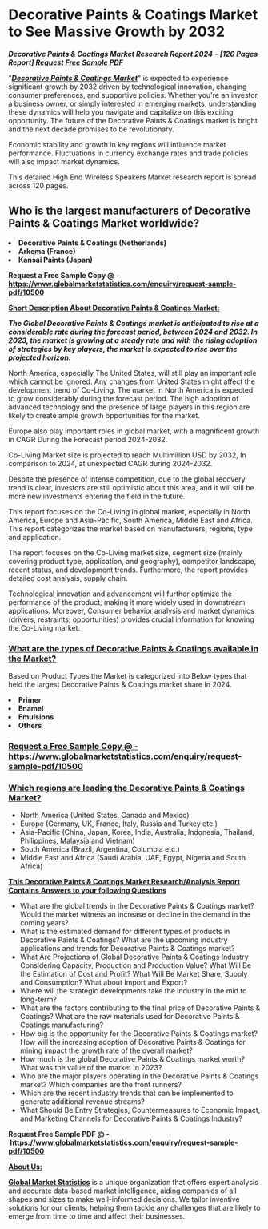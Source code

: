 <h1>Decorative Paints & Coatings Market to See Massive Growth by 2032</h1><p><em><strong>Decorative Paints & Coatings Market Research Report 2024</strong></em>&nbsp;-&nbsp;<em><strong>[120 Pages Report] </strong></em><em><strong><a href="https://www.globalmarketstatistics.com/enquiry/request-sample-pdf/10500">Request Free Sample PDF</a></strong></em></p><p>"<a style="font-style: italic; font-weight: bold;" href="https://www.globalmarketstatistics.com/market-reports/decorative-paints-coatings-market-10500">Decorative Paints & Coatings Market</a>" is expected to experience significant growth by 2032 driven by technological innovation, changing consumer preferences, and supportive policies. Whether you're an investor, a business owner, or simply interested in emerging markets, understanding these dynamics will help you navigate and capitalize on this exciting opportunity. The future of the&nbsp;Decorative Paints & Coatings market is bright and the next decade promises to be revolutionary.</p><p>Economic stability and growth in key regions will influence market performance. Fluctuations in currency exchange rates and trade policies will also impact market dynamics.</p><p>This detailed&nbsp;High End Wireless Speakers Market research report is spread across 120 pages.</p><h2><strong>Who is the largest manufacturers of Decorative Paints & Coatings Market worldwide?</strong></h2><p><strong><li>Decorative Paints & Coatings (Netherlands)<li>Arkema (France)<li>Kansai Paints (Japan)</strong></p><p><strong>Request a Free Sample Copy @ - <a href="https://www.globalmarketstatistics.com/enquiry/request-sample-pdf/10500">https://www.globalmarketstatistics.com/enquiry/request-sample-pdf/10500</a></strong></p><p><strong><u>Short Description About Decorative Paints & Coatings Market:</u></strong></p><p><strong><em>The Global Decorative Paints & Coatings market is anticipated to rise at a considerable rate during the forecast period, between 2024 and 2032. In 2023, the market is growing at a steady rate and with the rising adoption of strategies by key players, the market is expected to rise over the projected horizon.</em></strong></p><p>North America, especially The United States, will still play an important role which cannot be ignored. Any changes from United States might affect the development trend of Co-Living. The market in North America is expected to grow considerably during the forecast period. The high adoption of advanced technology and the presence of large players in this region are likely to create ample growth opportunities for the market.</p><p>Europe also play important roles in global market, with a magnificent growth in CAGR During the Forecast period 2024-2032.</p><p>Co-Living Market size is projected to reach Multimillion USD by 2032, In comparison to 2024, at unexpected CAGR during 2024-2032.</p><p>Despite the presence of intense competition, due to the global recovery trend is clear, investors are still optimistic about this area, and it will still be more new investments entering the field in the future.</p><p>This report focuses on the Co-Living in global market, especially in North America, Europe and Asia-Pacific, South America, Middle East and Africa. This report categorizes the market based on manufacturers, regions, type and application.</p><p>The report focuses on the Co-Living market size, segment size (mainly covering product type, application, and geography), competitor landscape, recent status, and development trends. Furthermore, the report provides detailed cost analysis, supply chain.</p><p>Technological innovation and advancement will further optimize the performance of the product, making it more widely used in downstream applications. Moreover, Consumer behavior analysis and market dynamics (drivers, restraints, opportunities) provides crucial information for knowing the Co-Living market.</p><h3 class="rank-math-question "><span style="text-decoration: underline;">What are the types of Decorative Paints & Coatings available in the Market?</span></h3><p>Based on Product Types the Market is categorized into Below types that held the largest Decorative Paints & Coatings market share In 2024.</p><p><strong><li>Primer<li>Enamel<li>Emulsions<li>Others</strong></p><h3 class="rank-math-question "><span style="text-decoration: underline;">Request a Free Sample Copy @ - <a href="https://www.globalmarketstatistics.com/enquiry/request-sample-pdf/10500">https://www.globalmarketstatistics.com/enquiry/request-sample-pdf/10500</a></span></h3><h3 class="rank-math-question "><span style="text-decoration: underline;">Which regions are leading the Decorative Paints & Coatings Market?</span></h3><ul><li>North America (United States, Canada and Mexico)</li><li>Europe (Germany, UK, France, Italy, Russia and Turkey etc.)</li><li>Asia-Pacific (China, Japan, Korea, India, Australia, Indonesia, Thailand, Philippines, Malaysia and Vietnam)</li><li>South America (Brazil, Argentina, Columbia etc.)</li><li>Middle East and Africa (Saudi Arabia, UAE, Egypt, Nigeria and South Africa)</li></ul><p><strong><u>This Decorative Paints & Coatings Market Research/Analysis Report Contains Answers to your following Questions</u></strong></p><ul><li>What are the global trends in the Decorative Paints & Coatings market? Would the market witness an increase or decline in the demand in the coming years?</li><li>What is the estimated demand for different types of products in Decorative Paints & Coatings? What are the upcoming industry applications and trends for Decorative Paints & Coatings market?</li><li>What Are Projections of Global Decorative Paints & Coatings Industry Considering Capacity, Production and Production Value? What Will Be the Estimation of Cost and Profit? What Will Be Market Share, Supply and Consumption? What about Import and Export?</li><li>Where will the strategic developments take the industry in the mid to long-term?</li><li>What are the factors contributing to the final price of Decorative Paints & Coatings? What are the raw materials used for Decorative Paints & Coatings manufacturing?</li><li>How big is the opportunity for the Decorative Paints & Coatings market? How will the increasing adoption of Decorative Paints & Coatings for mining impact the growth rate of the overall market?</li><li>How much is the global Decorative Paints & Coatings market worth? What was the value of the market In 2023?</li><li>Who are the major players operating in the Decorative Paints & Coatings market? Which companies are the front runners?</li><li>Which are the recent industry trends that can be implemented to generate additional revenue streams?</li><li>What Should Be Entry Strategies, Countermeasures to Economic Impact, and Marketing Channels for Decorative Paints & Coatings Industry?</li></ul><p><strong>Request Free Sample PDF @ -&nbsp;<a href="https://www.globalmarketstatistics.com/enquiry/request-sample-pdf/10500">https://www.globalmarketstatistics.com/enquiry/request-sample-pdf/10500</a></strong></p><p><strong><u>About Us:</u></strong></p><p><strong><a href="https://www.globalmarketstatistics.com/">Global Market Statistics</a></strong> is a unique organization that offers expert analysis and accurate data-based market intelligence, aiding companies of all shapes and sizes to make well-informed decisions. We tailor inventive solutions for our clients, helping them tackle any challenges that are likely to emerge from time to time and affect their businesses.</p>
